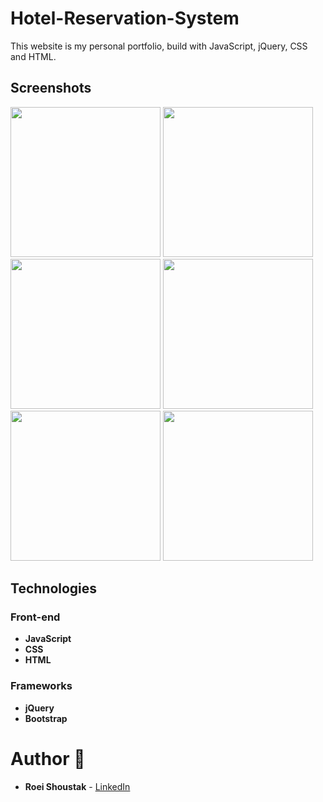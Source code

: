# Hotel-Reservation-System

This website is my personal portfolio, build with JavaScript, jQuery, CSS and HTML.

## Screenshots

<img src="https://user-images.githubusercontent.com/52932659/96368258-ac93de00-115b-11eb-8fd0-c1ed9be32f4f.PNG" width="240px">
<img src="https://user-images.githubusercontent.com/52932659/96368252-aaca1a80-115b-11eb-9048-992e17c16a72.PNG" width="240px"/>
<img src="https://user-images.githubusercontent.com/52932659/96368254-ab62b100-115b-11eb-985a-dc6e6cf74c1b.PNG" width="240px"/>
<img src="https://user-images.githubusercontent.com/52932659/96368256-abfb4780-115b-11eb-8235-5d7df6ec7f9e.PNG" width="240px"/>
<img src="https://user-images.githubusercontent.com/52932659/96368257-abfb4780-115b-11eb-8cd0-a4f5d7c0cde5.PNG" width="240px"/>
<img src="https://user-images.githubusercontent.com/52932659/96368247-aa318400-115b-11eb-8fee-e3ac96679da8.PNG" width="240px"/>


## Technologies

### Front-end
- **JavaScript**
- **CSS** 
- **HTML** 

### Frameworks
- **jQuery**
- **Bootstrap**


# Author 🙋

-   **Roei Shoustak** - [LinkedIn](https://www.linkedin.com/in/shoustak/)









